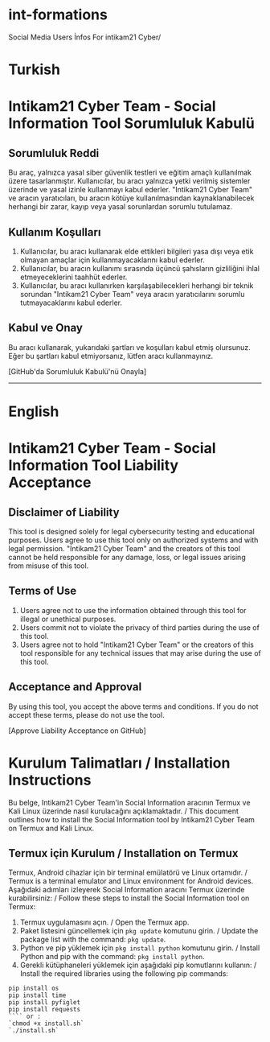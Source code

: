 # int-formations
Social Media Users İnfos For intikam21 Cyber/

# Turkish

# Intikam21 Cyber Team - Social Information Tool Sorumluluk Kabulü

## Sorumluluk Reddi
Bu araç, yalnızca yasal siber güvenlik testleri ve eğitim amaçlı kullanılmak üzere tasarlanmıştır. Kullanıcılar, bu aracı yalnızca yetki verilmiş sistemler üzerinde ve yasal izinle kullanmayı kabul ederler. "Intikam21 Cyber Team" ve aracın yaratıcıları, bu aracın kötüye kullanılmasından kaynaklanabilecek herhangi bir zarar, kayıp veya yasal sorunlardan sorumlu tutulamaz.

## Kullanım Koşulları
1. Kullanıcılar, bu aracı kullanarak elde ettikleri bilgileri yasa dışı veya etik olmayan amaçlar için kullanmayacaklarını kabul ederler.
2. Kullanıcılar, bu aracın kullanımı sırasında üçüncü şahısların gizliliğini ihlal etmeyeceklerini taahhüt ederler.
3. Kullanıcılar, bu aracı kullanırken karşılaşabilecekleri herhangi bir teknik sorundan "Intikam21 Cyber Team" veya aracın yaratıcılarını sorumlu tutmayacaklarını kabul ederler.

## Kabul ve Onay
Bu aracı kullanarak, yukarıdaki şartları ve koşulları kabul etmiş olursunuz. Eğer bu şartları kabul etmiyorsanız, lütfen aracı kullanmayınız.

[GitHub'da Sorumluluk Kabulü'nü Onayla]

----------------------------------------

# English

# Intikam21 Cyber Team - Social Information Tool Liability Acceptance

## Disclaimer of Liability
This tool is designed solely for legal cybersecurity testing and educational purposes. Users agree to use this tool only on authorized systems and with legal permission. "Intikam21 Cyber Team" and the creators of this tool cannot be held responsible for any damage, loss, or legal issues arising from misuse of this tool.

## Terms of Use
1. Users agree not to use the information obtained through this tool for illegal or unethical purposes.
2. Users commit not to violate the privacy of third parties during the use of this tool.
3. Users agree not to hold "Intikam21 Cyber Team" or the creators of this tool responsible for any technical issues that may arise during the use of this tool.

## Acceptance and Approval
By using this tool, you accept the above terms and conditions. If you do not accept these terms, please do not use the tool.

[Approve Liability Acceptance on GitHub]

# Kurulum Talimatları / Installation Instructions

Bu belge, Intikam21 Cyber Team'in Social Information aracının Termux ve Kali Linux üzerinde nasıl kurulacağını açıklamaktadır. / This document outlines how to install the Social Information tool by Intikam21 Cyber Team on Termux and Kali Linux.

## Termux için Kurulum / Installation on Termux

Termux, Android cihazlar için bir terminal emülatörü ve Linux ortamıdır. / Termux is a terminal emulator and Linux environment for Android devices. Aşağıdaki adımları izleyerek Social Information aracını Termux üzerinde kurabilirsiniz: / Follow these steps to install the Social Information tool on Termux:

1. Termux uygulamasını açın. / Open the Termux app.
2. Paket listesini güncellemek için `pkg update` komutunu girin. / Update the package list with the command: `pkg update`.
3. Python ve pip yüklemek için `pkg install python` komutunu girin. / Install Python and pip with the command: `pkg install python`.
4. Gerekli kütüphaneleri yüklemek için aşağıdaki pip komutlarını kullanın: / Install the required libraries using the following pip commands:
````pip install googleapiclient
pip install os
pip install time
pip install pyfiglet
pip install requests
```` or :
`chmod +x install.sh`
`./install.sh`
